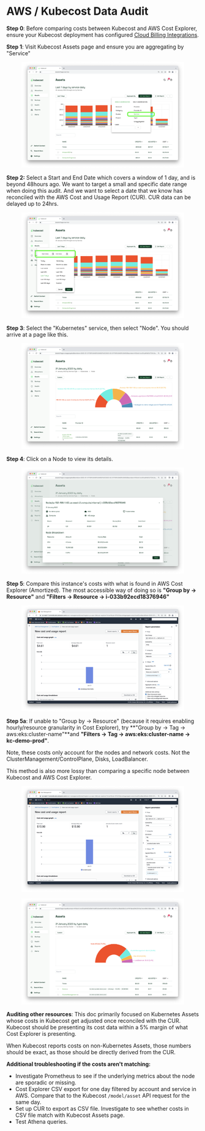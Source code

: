# AWS / Kubecost Data Audit

**Step 0**: Before comparing costs between Kubecost and AWS Cost Explorer, ensure your Kubecost deployment has configured [Cloud Billing Integrations](https://docs.kubecost.com/install-and-configure/install/cloud-integration/aws-cloud-integrations).

**Step 1**: Visit Kubecost Assets page and ensure you are aggregating by "Service"

<figure><img src="../../.gitbook/assets/step1.annotate2.png" alt=""><figcaption></figcaption></figure>

**Step 2:** Select a Start and End Date which covers a window of 1 day, and is beyond 48hours ago. We want to target a small and specific date range when doing this audit. And we want to select a date that we know has reconciled with the AWS Cost and Usage Report (CUR). CUR data can be delayed up to 24hrs.

<figure><img src="../../.gitbook/assets/step2.annotate2.png" alt=""><figcaption></figcaption></figure>

**Step 3**: Select the "Kubernetes" service, then select "Node". You should arrive at a page like this.

<figure><img src="../../.gitbook/assets/step3.annotate.png" alt=""><figcaption></figcaption></figure>

**Step 4**: Click on a Node to view its details.

<figure><img src="../../.gitbook/assets/step4.annotate.png" alt=""><figcaption></figcaption></figure>

**Step 5**: Compare this instance's costs with what is found in AWS Cost Explorer (Amortized). The most accessible way of doing so is **"Group by -> Resource"** and **"Filters -> Resource -> i-033b92ecd18376946"**

<figure><img src="../../.gitbook/assets/step5.annotate.png" alt=""><figcaption></figcaption></figure>

**Step 5a**: If unable to "Group by -> Resource" (because it requires enabling hourly/resource granularity in Cost Explorer), try **"Group by -> Tag -> aws:eks:cluster-name"**and **"Filters -> Tag -> aws:eks:cluster-name -> kc-demo-prod"**.

Note, these costs only account for the nodes and network costs. Not the ClusterManagement/ControlPlane, Disks, LoadBalancer.

This method is also more lossy than comparing a specific node between Kubecost and AWS Cost Explorer.

<figure><img src="../../.gitbook/assets/step5a.1.annotate.png" alt=""><figcaption></figcaption></figure>

<figure><img src="../../.gitbook/assets/step5a.2.annotate.png" alt=""><figcaption></figcaption></figure>

**Auditing other resources**: This doc primarily focused on Kubernetes Assets whose costs in Kubecost get adjusted once reconciled with the CUR. Kubecost should be presenting its cost data within a 5% margin of what Cost Explorer is presenting.

When Kubecost reports costs on non-Kubernetes Assets, those numbers should be exact, as those should be directly derived from the CUR.



**Additional troubleshooting if the costs aren't matching:**

* Investigate Prometheus to see if the underlying metrics about the node are sporadic or missing.
* Cost Explorer CSV export for one day filtered by account and service in AWS. Compare that to the Kubecost `/model/asset` API request for the same day.
* Set up CUR to export as CSV file. Investigate to see whether costs in CSV file match with Kubecost Assets page.
* Test Athena queries.
